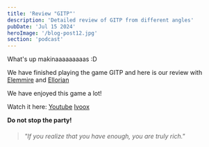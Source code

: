 ```yaml
---
title: 'Review "GITP"'
description: 'Detailed review of GITP from different angles'
pubDate: 'Jul 15 2024'
heroImage: '/blog-post12.jpg'
section: 'podcast'
---
```


What's up makinaaaaaaaaas :D

We have finished playing the game GITP and here is our review with <a href="https://www.instagram.com/elemmire1988?utm_source=qr&igsh=MWgwcm84ZmxwaDVmYQ%3D%3D" target="_blank">Elemmire</a> and <a href="https://www.youtube.com/@ellorian_audiolibros" target="_blank">Ellorian</a> 

We have enjoyed this game a lot!

Watch it here:
<a href="https://www.youtube.com/watch?v=G9k4xY5mzN4" target="_blank">Youtube</a>
<a href="https://go.ivoox.com/rf/131345020" target="_blank">Ivoox</a>


**Do not stop the party!**

> ###### "If you realize that you have enough, you are truly rich."

